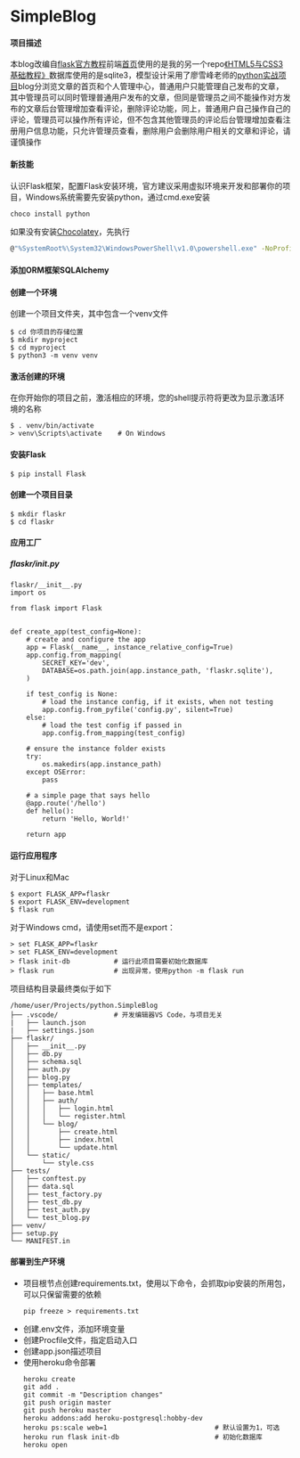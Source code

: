 # SimpleBlog
#### 项目描述
本blog改编自[flask官方教程](https://flask.palletsprojects.com/en/1.1.x/tutorial/#tutorial)前端[首页](https://github.com/sgal008/web.html-and-css-visual-quickstart-guide/blob/master/chapter-12/finished-page.html)使用的是我的另一个repo[《HTML5与CSS3基础教程》](https://github.com/sgal008/web.html-and-css-visual-quickstart-guide)数据库使用的是sqlite3，模型设计采用了廖雪峰老师的[python实战项目](https://www.liaoxuefeng.com/wiki/1016959663602400/1018490658464544)blog分浏览文章的首页和个人管理中心，普通用户只能管理自己发布的文章，其中管理员可以同时管理普通用户发布的文章，但同是管理员之间不能操作对方发布的文章后台管理增加查看评论，删除评论功能，同上，普通用户自己操作自己的评论，管理员可以操作所有评论，但不包含其他管理员的评论后台管理增加查看注册用户信息功能，只允许管理员查看，删除用户会删除用户相关的文章和评论，请谨慎操作
#### 新技能
认识Flask框架，配置Flask安装环境，官方建议采用虚拟环境来开发和部署你的项目，Windows系统需要先安装python，通过cmd.exe安装
```bash
choco install python
```
如果没有安装[Chocolatey](https://chocolatey.org/install#installing-chocolatey)，先执行
```bash
@"%SystemRoot%\System32\WindowsPowerShell\v1.0\powershell.exe" -NoProfile -InputFormat None -ExecutionPolicy Bypass -Command "iex ((New-Object System.Net.WebClient).DownloadString('https://chocolatey.org/install.ps1'))" && SET "PATH=%PATH%;%ALLUSERSPROFILE%\chocolatey\bin"
```
#### 添加ORM框架SQLAlchemy

#### 创建一个环境
创建一个项目文件夹，其中包含一个venv文件
```
$ cd 你项目的存储位置
$ mkdir myproject
$ cd myproject
$ python3 -m venv venv
```
#### 激活创建的环境
在你开始你的项目之前，激活相应的环境，您的shell提示符将更改为显示激活环境的名称
```
$ . venv/bin/activate
> venv\Scripts\activate    # On Windows
```
#### 安装Flask
```
$ pip install Flask
```
#### 创建一个项目目录
```
$ mkdir flaskr
$ cd flaskr
```
#### 应用工厂
##### flaskr/_init_.py
```
flaskr/__init__.py
import os

from flask import Flask


def create_app(test_config=None):
    # create and configure the app
    app = Flask(__name__, instance_relative_config=True)
    app.config.from_mapping(
        SECRET_KEY='dev',
        DATABASE=os.path.join(app.instance_path, 'flaskr.sqlite'),
    )

    if test_config is None:
        # load the instance config, if it exists, when not testing
        app.config.from_pyfile('config.py', silent=True)
    else:
        # load the test config if passed in
        app.config.from_mapping(test_config)

    # ensure the instance folder exists
    try:
        os.makedirs(app.instance_path)
    except OSError:
        pass

    # a simple page that says hello
    @app.route('/hello')
    def hello():
        return 'Hello, World!'

    return app
```
#### 运行应用程序
对于Linux和Mac
```
$ export FLASK_APP=flaskr
$ export FLASK_ENV=development
$ flask run
```
对于Windows cmd，请使用set而不是export：
```
> set FLASK_APP=flaskr
> set FLASK_ENV=development
> flask init-db           # 运行此项目需要初始化数据库
> flask run               # 出现异常，使用python -m flask run
```
项目结构目录最终类似于如下
```
/home/user/Projects/python.SimpleBlog
├── .vscode/              # 开发编辑器VS Code，与项目无关
|   ├── launch.json
|   ├── settings.json
├── flaskr/
│   ├── __init__.py
│   ├── db.py
│   ├── schema.sql
│   ├── auth.py
│   ├── blog.py
│   ├── templates/
│   │   ├── base.html
│   │   ├── auth/
│   │   │   ├── login.html
│   │   │   └── register.html
│   │   └── blog/
│   │       ├── create.html
│   │       ├── index.html
│   │       └── update.html
│   └── static/
│       └── style.css
├── tests/
│   ├── conftest.py
│   ├── data.sql
│   ├── test_factory.py
│   ├── test_db.py
│   ├── test_auth.py
│   └── test_blog.py
├── venv/
├── setup.py
└── MANIFEST.in
```
#### 部署到生产环境
* 项目根节点创建requirements.txt，使用以下命令，会抓取pip安装的所用包，可以只保留需要的依赖
    ```
    pip freeze > requirements.txt
    ```
* 创建.env文件，添加环境变量
* 创建Procfile文件，指定启动入口
* 创建app.json描述项目
* 使用heroku命令部署
    ```
    heroku create
    git add .
    git commit -m "Description changes"
    git push origin master
    git push heroku master
    heroku addons:add heroku-postgresql:hobby-dev
    heroku ps:scale web=1                           # 默认设置为1，可选
    heroku run flask init-db                        # 初始化数据库
    heroku open
    ```